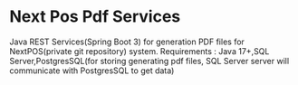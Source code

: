 # Next Pos Pdf Services
Java REST Services(Spring Boot 3) for generation PDF files for NextPOS(private git repository) system.
Requirements : Java 17+,SQL Server,PostgresSQL(for storing generating pdf files, SQL Server server will communicate with PostgresSQL to get data)
